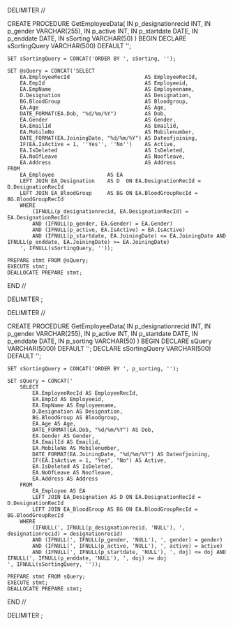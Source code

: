DELIMITER //

CREATE PROCEDURE GetEmployeeData(
    IN p_designationrecid INT,
    IN p_gender VARCHAR(255),
    IN p_active INT,
    IN p_startdate DATE,
    IN p_enddate DATE,
    IN sSorting VARCHAR(50)
)
BEGIN
    DECLARE sSortingQuery VARCHAR(500) DEFAULT '';

    SET sSortingQuery = CONCAT('ORDER BY ', sSorting, '');

    SET @sQuery = CONCAT('SELECT
        EA.EmployeeRecId                        AS EmployeeRecId,
        EA.EmpId                                AS Employeeid,
        EA.EmpName                              AS Employeename,
        D.Designation                           AS Designation,
        BG.BloodGroup                           AS Bloodgroup,
        EA.Age                                  AS Age,
        DATE_FORMAT(EA.Dob, "%d/%m/%Y")         AS Dob,
        EA.Gender                               AS Gender,
        EA.EmailId                              AS Emailid,
        EA.MobileNo                             AS Mobilenumber,
        DATE_FORMAT(EA.JoiningDate, "%d/%m/%Y") AS Dateofjoining,
        IF(EA.IsActive = 1, ''Yes'', ''No'')    AS Active,
        EA.IsDeleted                            AS IsDeleted,
        EA.NoOfLeave                            AS Noofleave,
        EA.Address                              AS Address
    FROM
        EA_Employee                 AS EA
        LEFT JOIN EA_Designation    AS D  ON EA.DesignationRecId = D.DesignationRecId
        LEFT JOIN EA_BloodGroup     AS BG ON EA.BloodGroupRecId = BG.BloodGroupRecId
        WHERE
            (IFNULL(p_designationrecid, EA.DesignationRecId) = EA.DesignationRecId)
            AND (IFNULL(p_gender, EA.Gender) = EA.Gender)
            AND (IFNULL(p_active, EA.IsActive) = EA.IsActive)
            AND (IFNULL(p_startdate, EA.JoiningDate) <= EA.JoiningDate AND IFNULL(p_enddate, EA.JoiningDate) >= EA.JoiningDate)
        ', IFNULL(sSortingQuery, ''));

    PREPARE stmt FROM @sQuery;
    EXECUTE stmt;
    DEALLOCATE PREPARE stmt;
END //

DELIMITER ;


DELIMITER //

CREATE PROCEDURE GetEmployeeData(
    IN p_designationrecid INT,
    IN p_gender VARCHAR(255),
    IN p_active INT,
    IN p_startdate DATE,
    IN p_enddate DATE,
    IN p_sorting VARCHAR(50)
)
BEGIN
    DECLARE sQuery VARCHAR(5000) DEFAULT '';
    DECLARE sSortingQuery VARCHAR(500) DEFAULT '';

    SET sSortingQuery = CONCAT('ORDER BY ', p_sorting, '');

    SET sQuery = CONCAT('
        SELECT
            EA.EmployeeRecId AS EmployeeRecId,
            EA.EmpId AS Employeeid,
            EA.EmpName AS Employeename,
            D.Designation AS Designation,
            BG.BloodGroup AS Bloodgroup,
            EA.Age AS Age,
            DATE_FORMAT(EA.Dob, "%d/%m/%Y") AS Dob,
            EA.Gender AS Gender,
            EA.EmailId AS Emailid,
            EA.MobileNo AS Mobilenumber,
            DATE_FORMAT(EA.JoiningDate, "%d/%m/%Y") AS Dateofjoining,
            IF(EA.IsActive = 1, "Yes", "No") AS Active,
            EA.IsDeleted AS IsDeleted,
            EA.NoOfLeave AS Noofleave,
            EA.Address AS Address
        FROM
            EA_Employee AS EA
            LEFT JOIN EA_Designation AS D ON EA.DesignationRecId = D.DesignationRecId
            LEFT JOIN EA_BloodGroup AS BG ON EA.BloodGroupRecId = BG.BloodGroupRecId
        WHERE
            (IFNULL(', IFNULL(p_designationrecid, 'NULL'), ', designationrecid) = designationrecid)
            AND (IFNULL(', IFNULL(p_gender, 'NULL'), ', gender) = gender)
            AND (IFNULL(', IFNULL(p_active, 'NULL'), ', active) = active)
            AND (IFNULL(', IFNULL(p_startdate, 'NULL'), ', doj) <= doj AND IFNULL(', IFNULL(p_enddate, 'NULL'), ', doj) >= doj
    ', IFNULL(sSortingQuery, ''));

    PREPARE stmt FROM sQuery;
    EXECUTE stmt;
    DEALLOCATE PREPARE stmt;
END //

DELIMITER ;
